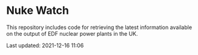 # Nuke Watch

This repository includes code for retrieving the latest information available on the output of EDF nuclear power plants in the UK.

Last updated: 2021-12-16 11:06